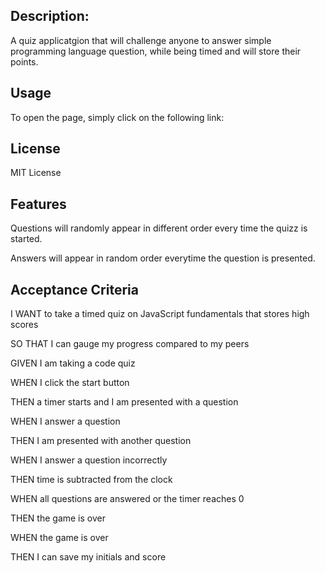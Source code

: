 ## Description:
A quiz applicatgion that will challenge anyone to answer simple programming language question, while being timed and will store their points.

## Usage
To open the page, simply click on the following link: 

## License
MIT License

## Features
Questions will randomly appear in different order every time the quizz is started.

Answers will appear in random order everytime the question is presented.

## Acceptance Criteria
I WANT to take a timed quiz on JavaScript fundamentals that stores high scores

SO THAT I can gauge my progress compared to my peers

GIVEN I am taking a code quiz

WHEN I click the start button

THEN a timer starts and I am presented with a question

WHEN I answer a question

THEN I am presented with another question

WHEN I answer a question incorrectly

THEN time is subtracted from the clock

WHEN all questions are answered or the timer reaches 0

THEN the game is over

WHEN the game is over

THEN I can save my initials and score